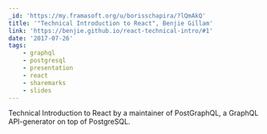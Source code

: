 ```yaml
---
_id: 'https://my.framasoft.org/u/borisschapira/?lQmAkQ'
title: '"Technical Introduction to React", Benjie Gillam'
link: 'https://benjie.github.io/react-technical-intro/#1'
date: '2017-07-26'
tags:
    - graphql
    - postgresql
    - presentation
    - react
    - sharemarks
    - slides
---
```


<div class="markdown"><p>Technical Introduction to React by a maintainer of PostGraphQL, a GraphQL API-generator on top of PostgreSQL.
</p></div>

